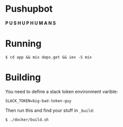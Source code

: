 # Pushupbot

**P U S H U P H U M A N S**

# Running

    $ cd app && mix deps.get && iex -S mix

# Building

You need to define a slack token environment varible:

    SLACK_TOKEN=big-bad-token-guy

Then run this and find your stuff in `_build`:

    $ ./docker/build.sh
